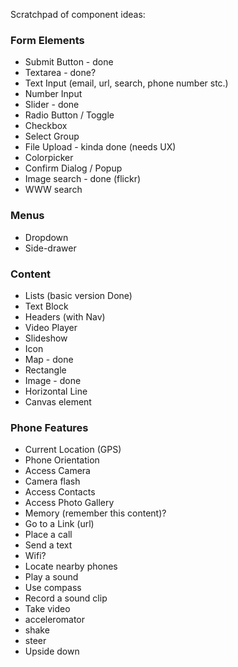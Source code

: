 Scratchpad of component ideas:

### Form Elements
* Submit Button - done
* Textarea - done?
* Text Input (email, url, search, phone number stc.)
* Number Input
* Slider - done
* Radio Button / Toggle
* Checkbox
* Select Group
* File Upload - kinda done (needs UX)
* Colorpicker
* Confirm Dialog / Popup
* Image search - done (flickr)
* WWW search


### Menus
* Dropdown
* Side-drawer


### Content
* Lists (basic version Done)
* Text Block
* Headers (with Nav)
* Video Player
* Slideshow
* Icon
* Map - done
* Rectangle
* Image - done
* Horizontal Line
* Canvas element


### Phone Features
* Current Location (GPS)
* Phone Orientation
* Access Camera
* Camera flash
* Access Contacts
* Access Photo Gallery
* Memory (remember this content)?
* Go to a Link (url)
* Place a call
* Send a text
* Wifi?
* Locate nearby phones
* Play a sound
* Use compass
* Record a sound clip
* Take video
* acceleromator
* shake
* steer
* Upside down
